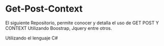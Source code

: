 # Get-Post-Context


El siguiente Repositorio, permite conocer y detalla el uso de GET POST Y CONTEXT
Utilizando Boostrap, Jquery entre otros.

Utilizando el lenguaje C#
